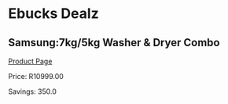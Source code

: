 
# Ebucks Dealz
## Samsung:7kg/5kg Washer & Dryer Combo
[Product Page](https://www.ebucks.com/web/shop/productSelected.do?prodId=896815314&catId=704981826)

Price: R10999.00

Savings: 350.0


	